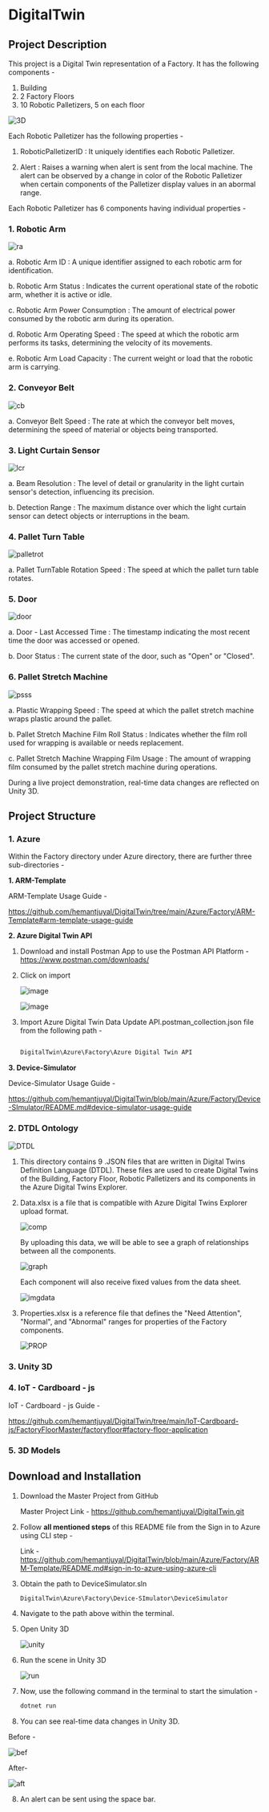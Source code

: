 # DigitalTwin

## Project Description

This project is a Digital Twin representation of a Factory. It has the following components -  

1. Building
2. 2 Factory Floors
3. 10 Robotic Palletizers, 5 on each floor

![3D](https://github.com/hemantjuyal/DigitalTwin/assets/94553271/3f20bdb7-277c-4a38-879e-1bc3e610f5e4)

Each Robotic Palletizer has the following properties - 

1. RoboticPalletizerID : It uniquely identifies each Robotic Palletizer.
   
2. Alert : Raises a warning when alert is sent from the local machine. The alert can be observed by a change in color of the Robotic Palletizer when certain components of the Palletizer display values in an abormal range. 

Each Robotic Palletizer has 6 components having individual properties - 

### 1. Robotic Arm

   ![ra](https://github.com/hemantjuyal/DigitalTwin/assets/94553271/a1449f96-1098-44b2-ba77-0f38f565f152)

   a. Robotic Arm ID : A unique identifier assigned to each robotic arm for identification.

   b. Robotic Arm Status : Indicates the current operational state of the robotic arm, whether it is active or idle.
   
   c. Robotic Arm Power Consumption : The amount of electrical power consumed by the robotic arm during its operation.
   
   d. Robotic Arm Operating Speed : The speed at which the robotic arm performs its tasks, determining the velocity of its movements.
   
   e. Robotic Arm Load Capacity : The current weight or load that the robotic arm is carrying.

### 2. Conveyor Belt
   
   ![cb](https://github.com/hemantjuyal/DigitalTwin/assets/94553271/2856a45c-2896-4758-b7fe-897a7cd88ac2)

   a. Conveyor Belt Speed : The rate at which the conveyor belt moves, determining the speed of material or objects being transported.

### 3. Light Curtain Sensor
   
   ![lcr](https://github.com/hemantjuyal/DigitalTwin/assets/94553271/d537fe79-ab74-4e5a-bec7-08c6d38d4de7)

   a. Beam Resolution : The level of detail or granularity in the light curtain sensor's detection, influencing its precision.
   
   b. Detection Range : The maximum distance over which the light curtain sensor can detect objects or interruptions in the beam.

### 4. Pallet Turn Table
   
   ![palletrot](https://github.com/hemantjuyal/DigitalTwin/assets/94553271/a81f60da-a74c-4460-b6b9-645e466e2843)

   a. Pallet TurnTable Rotation Speed : The speed at which the pallet turn table rotates.

### 5. Door

   ![door](https://github.com/hemantjuyal/DigitalTwin/assets/94553271/8da5a92b-2a12-4961-b7f1-7e802e740b0f)

   a. Door - Last Accessed Time : The timestamp indicating the most recent time the door was accessed or opened. 
   
   b. Door Status : The current state of the door, such as "Open" or "Closed".

### 6. Pallet Stretch Machine

   ![psss](https://github.com/hemantjuyal/DigitalTwin/assets/94553271/fee58603-016d-4547-ba3b-5256e2c6ca7f)
   
   a. Plastic Wrapping Speed : The speed at which the pallet stretch machine wraps plastic around the pallet.
   
   b. Pallet Stretch Machine Film Roll Status : Indicates whether the film roll used for wrapping is available or needs replacement.
   
   c. Pallet Stretch Machine Wrapping Film Usage : The amount of wrapping film consumed by the pallet stretch machine during operations.
   
During a live project demonstration, real-time data changes are reflected on Unity 3D. 

## Project Structure

### 1. Azure

Within the Factory directory under Azure directory, there are further three sub-directories - 

**1. ARM-Template**

ARM-Template Usage Guide - 

https://github.com/hemantjuyal/DigitalTwin/tree/main/Azure/Factory/ARM-Template#arm-template-usage-guide
   
**2. Azure Digital Twin API**

1. Download and install Postman App to use the Postman API Platform - https://www.postman.com/downloads/

2. Click on import

   ![image](https://github.com/hemantjuyal/DigitalTwin/assets/94553271/441d5f69-7cb6-451d-a4bf-20c72b80c297)

   ![image](https://github.com/hemantjuyal/DigitalTwin/assets/94553271/1545016f-b07b-4a1f-8c91-10974aa51e46)


4. Import Azure Digital Twin Data Update API.postman_collection.json file from the following path -

   ```powershell

   DigitalTwin\Azure\Factory\Azure Digital Twin API
   
**3. Device-Simulator**

Device-Simulator Usage Guide - 

https://github.com/hemantjuyal/DigitalTwin/blob/main/Azure/Factory/Device-SImulator/README.md#device-simulator-usage-guide

### 2. DTDL Ontology

![DTDL](https://github.com/hemantjuyal/DigitalTwin/assets/94553271/31850e74-bc1d-4b00-85c3-5333e460b2c5)

1. This directory contains 9 .JSON files that are written in Digital Twins Definition Language (DTDL). These files are used to create Digital Twins of the Building, Factory Floor, Robotic Palletizers and its components in the Azure Digital Twins Explorer. 

2. Data.xlsx is a file that is compatible with Azure Digital Twins Explorer upload format.

   ![comp](https://github.com/hemantjuyal/DigitalTwin/assets/94553271/754005e2-9c5c-44ab-bb75-fa7e3f7cf5b5)

   By uploading this data, we will be able to see a graph of relationships between all the components.

   ![graph](https://github.com/hemantjuyal/DigitalTwin/assets/94553271/24773f38-768a-47fc-aae3-5f315082ed1d)

   Each component will also receive fixed values from the data sheet.

   ![imgdata](https://github.com/hemantjuyal/DigitalTwin/assets/94553271/c718f703-58e7-4c2b-8cd1-ea602c9593c9)

3. Properties.xlsx is a reference file that defines the "Need Attention", "Normal", and "Abnormal" ranges for properties of the Factory components. 

   ![PROP](https://github.com/hemantjuyal/DigitalTwin/assets/94553271/1cfac555-463a-479d-8bd8-bbf63092ed46)

### 3. Unity 3D

### 4. IoT - Cardboard - js

IoT - Cardboard - js Guide - 

https://github.com/hemantjuyal/DigitalTwin/tree/main/IoT-Cardboard-js/FactoryFloorMaster/factoryfloor#factory-floor-application

### 5. 3D Models

## Download and Installation

1. Download the Master Project from GitHub

   Master Project Link - https://github.com/hemantjuyal/DigitalTwin.git

2. Follow **all mentioned steps** of this README file from the Sign in to Azure using CLI step - 
   
   Link - https://github.com/hemantjuyal/DigitalTwin/blob/main/Azure/Factory/ARM-Template/README.md#sign-in-to-azure-using-azure-cli

3. Obtain the path to DeviceSimulator.sln

   ```powershell
   DigitalTwin\Azure\Factory\Device-SImulator\DeviceSimulator
   
4. Navigate to the path above within the terminal.

5. Open Unity 3D

   ![unity](https://github.com/hemantjuyal/DigitalTwin/assets/94553271/7fc942b1-275e-4b6a-b8cf-e096e7d8e739)

6. Run the scene in Unity 3D

   ![run](https://github.com/hemantjuyal/DigitalTwin/assets/94553271/34043bd4-411b-4ecc-a0bf-bba8438c6ccb)

7. Now, use the following command in the terminal to start the simulation -

   ```powershell
   dotnet run

8. You can see real-time data changes in Unity 3D.

Before - 

![bef](https://github.com/hemantjuyal/DigitalTwin/assets/94553271/5f1f6f88-756d-4ce7-a31b-2ed1ae2763d0)

After-

![aft](https://github.com/hemantjuyal/DigitalTwin/assets/94553271/dd367584-3c85-4078-8fcf-0cf9d78725ea)

8. An alert can be sent using the space bar. 
